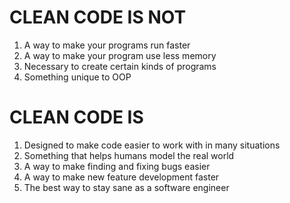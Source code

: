 # CLEAN CODE IS NOT
1. A way to make your programs run faster
2. A way to make your program use less memory
3. Necessary to create certain kinds of programs
4. Something unique to OOP
# CLEAN CODE IS
1. Designed to make code easier to work with in many situations
2. Something that helps humans model the real world
3. A way to make finding and fixing bugs easier
4. A way to make new feature development faster
5. The best way to stay sane as a software engineer